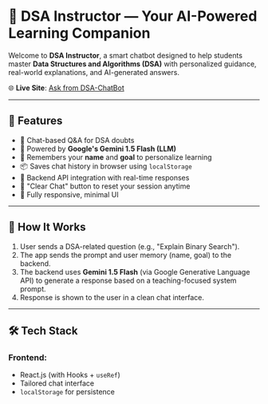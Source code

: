# 🧠 DSA Instructor — Your AI-Powered Learning Companion

Welcome to **DSA Instructor**, a smart chatbot designed to help students master **Data Structures and Algorithms (DSA)** with personalized guidance, real-world explanations, and AI-generated answers.

🌐 **Live Site**: [Ask from DSA-ChatBot](https://onlydsa.netlify.app/)

---

## 🚀 Features

- 💬 Chat-based Q&A for DSA doubts  
- 🤖 Powered by **Google's Gemini 1.5 Flash (LLM)**  
- 🧠 Remembers your **name** and **goal** to personalize learning  
- 📦 Saves chat history in browser using `localStorage`  
- 🔄 Backend API integration with real-time responses  
- 🧹 "Clear Chat" button to reset your session anytime  
- 📱 Fully responsive, minimal UI

---

## 🧠 How It Works

1. User sends a DSA-related question (e.g., "Explain Binary Search").
2. The app sends the prompt and user memory (name, goal) to the backend.
3. The backend uses **Gemini 1.5 Flash** (via Google Generative Language API) to generate a response based on a teaching-focused system prompt.
4. Response is shown to the user in a clean chat interface.

---

## 🛠️ Tech Stack

### Frontend:
- React.js (with Hooks + `useRef`)
- Tailored chat interface
- `localStorage` for persistence

